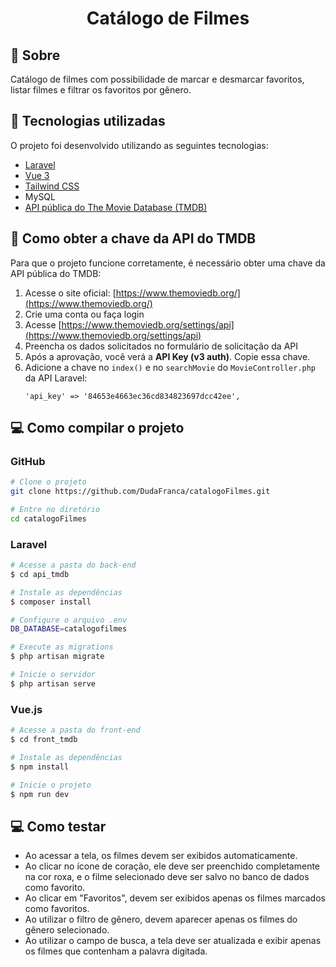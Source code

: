 <h1 align="center">Catálogo de Filmes</h1>

## 🔖 Sobre

Catálogo de filmes com possibilidade de marcar e desmarcar favoritos, listar filmes e filtrar os favoritos por gênero.

## 🚀 Tecnologias utilizadas

O projeto foi desenvolvido utilizando as seguintes tecnologias:

<ul>
    <li>
        <a href="https://laravel.com/docs/12.x">Laravel</a>
    </li>
    <li>
        <a href="https://vuejs.org/guide/introduction.html">Vue 3</a>
    </li>
    <li>
        <a href="https://tailwindcss.com/docs/installation/using-vite">Tailwind CSS</a>
    </li>
    <li>
        MySQL
    </li>
    <li>
        <a href="https://developer.themoviedb.org/reference/intro/getting-started">API pública do The Movie Database (TMDB)</a>
    </li>
</ul>

## 🔑 Como obter a chave da API do TMDB

Para que o projeto funcione corretamente, é necessário obter uma chave da API pública do TMDB:

1. Acesse o site oficial: [https://www.themoviedb.org/](https://www.themoviedb.org/)
2. Crie uma conta ou faça login
3. Acesse [https://www.themoviedb.org/settings/api](https://www.themoviedb.org/settings/api)
4. Preencha os dados solicitados no formulário de solicitação da API
5. Após a aprovação, você verá a **API Key (v3 auth)**. Copie essa chave.
6. Adicione a chave no `index()` e no `searchMovie` do `MovieController.php` da API Laravel:
   ```env
   'api_key' => '84653e4663ec36cd834823697dcc42ee',
   ```

## 💻 Como compilar o projeto

### GitHub

```bash
# Clone o projeto
git clone https://github.com/DudaFranca/catalogoFilmes.git

# Entre no diretório
cd catalogoFilmes

```

### Laravel

```bash
# Acesse a pasta do back-end
$ cd api_tmdb

# Instale as dependências
$ composer install

# Configure o arquivo .env
DB_DATABASE=catalogofilmes

# Execute as migrations
$ php artisan migrate

# Inicie o servidor
$ php artisan serve
```

### Vue.js

```bash
# Acesse a pasta do front-end
$ cd front_tmdb

# Instale as dependências
$ npm install

# Inicie o projeto
$ npm run dev
```

## 💻 Como testar

<ul>
    <li>
        Ao acessar a tela, os filmes devem ser exibidos automaticamente.
    </li>
    <li>
        Ao clicar no ícone de coração, ele deve ser preenchido completamente na cor roxa, e o filme selecionado deve ser salvo no banco de dados como favorito.
    </li>
    <li>
        Ao clicar em "Favoritos", devem ser exibidos apenas os filmes marcados como favoritos.
    </li>
    <li>
        Ao utilizar o filtro de gênero, devem aparecer apenas os filmes do gênero selecionado.
    </li>
    <li>
        Ao utilizar o campo de busca, a tela deve ser atualizada e exibir apenas os filmes que contenham a palavra digitada.
    </li>
</ul>
